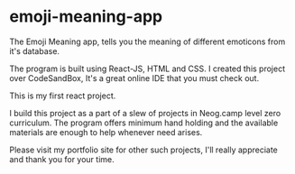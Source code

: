 # emoji-meaning-app

The Emoji Meaning app, tells you the meaning of different emoticons from it's database. 

The program is built using React-JS, HTML and CSS. 
I created this project over CodeSandBox, It's a great online IDE that you must check out.

This is my first react project.

I build this project as a part of a slew of projects in Neog.camp level zero curriculum. The program offers minimum hand holding and the available materials are enough to help whenever need arises.

Please visit my portfolio site for other such projects, I'll really appreciate and thank you for your time.
